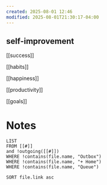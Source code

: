 ```yaml
---
created: 2025-08-01 12:46
modified: 2025-08-01T21:30:17-04:00
---
```

## self-improvement

[[success]]

[[habits]]

[[happiness]]

[[productivity]]

[[goals]]

# Notes
```dataview
LIST
FROM [[#]]
and !outgoing([[#]])
WHERE !contains(file.name, "Outbox")
WHERE !contains(file.name, "+ Home")
WHERE !contains(file.name, "Queue")

SORT file.link asc
```